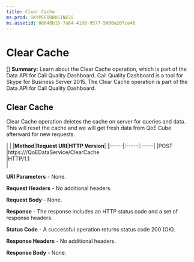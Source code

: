 ```yaml
---
title: Clear Cache
ms.prod: SKYPEFORBUSINESS
ms.assetid: 08648b16-7a64-41d8-9577-5000a20fce46
---
```



# Clear Cache
[] **Summary:** Learn about the Clear Cache operation, which is part of the Data API for Call Quality Dashboard. Call Quality Dashboard is a tool for Skype for Business Server 2015.
The Clear Cache operation is part of the Data API for Call Quality Dashboard.
  
    
    


## Clear Cache

Clear Cache operation deletes the cache on server for queries and data. This will reset the cache and we will get fresh data from QoE Cube afterward for new requests.
  
    
    

|
|
|**Method**|**Request URI**|**HTTP Version**|
|:-----|:-----|:-----|
|POST  <br/> |https://<portal>/QoEDataService/ClearCache  <br/> |HTTP/1.1  <br/> |
   

  
    
    
 **URI Parameters** - None.
  
    
    
 **Request Headers** - No additional headers.
  
    
    
 **Request Body** - None.
  
    
    
 **Response** - The response includes an HTTP status code and a set of response headers.
  
    
    
 **Status Code** - A successful operation returns status code 200 (OK).
  
    
    
 **Response Headers** - No additional headers.
  
    
    
 **Response Body** - None.
  
    
    

